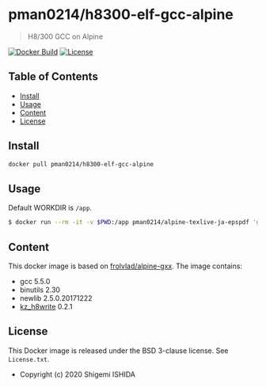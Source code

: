 # pman0214/h8300-elf-gcc-alpine

> H8/300 GCC on Alpine

[![Docker Build](https://img.shields.io/docker/automated/pman0214/h8300-elf-gcc-alpine.svg)](https://hub.docker.com/r/pman0214/h8300-elf-gcc-alpine/)
[![License](https://img.shields.io/badge/License-BSD%203--Clause-blue.svg)](https://opensource.org/licenses/BSD-3-Clause)

## Table of Contents

- [Install](#install)
- [Usage](#usage)
- [Content](#content)
- [License](#license)

## Install

```bash
docker pull pman0214/h8300-elf-gcc-alpine
```

## Usage

Default WORKDIR is ``/app``.

```bash
$ docker run --rm -it -v $PWD:/app pman0214/alpine-texlive-ja-epspdf 'gcc -o test test.c'

```

## Content

This docker image is based on [frolvlad/alpine-gxx](https://hub.docker.com/r/frolvlad/alpine-gxx).
The image contains:

* gcc 5.5.0
* binutils 2.30
* newlib 2.5.0.20171222
* [kz_h8write](https://osdn.net/projects/kz-h8write/) 0.2.1

## License

This Docker image is released under the BSD 3-clause license.
See ``License.txt``.

* Copyright (c) 2020 Shigemi ISHIDA
